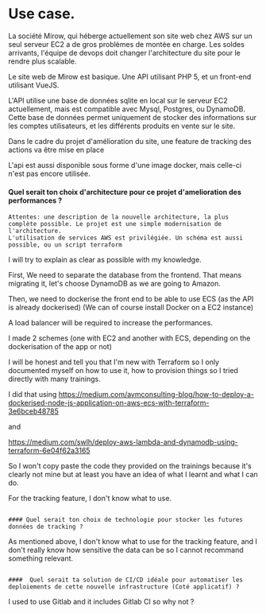 # Use case.

La société Mirow, qui héberge actuellement son site web chez AWS sur un seul serveur EC2 a de gros problèmes de montée en charge. Les soldes arrivants, l'équipe de devops doit changer l'architecture du site pour le rendre plus scalable.

Le site web de Mirow est basique. Une API utilisant PHP 5, et un front-end utilisant VueJS. 

L'API utilise une base de données sqlite en local sur le serveur EC2 actuellement, mais est compatible avec Mysql, Postgres, ou DynamoDB. Cette base de données permet uniquement de stocker des informations sur les comptes utilisateurs, et les différents produits en vente sur le site. 

Dans le cadre du projet d'amélioration du site, une feature de tracking des actions va être mise en place

L'api est aussi disponible sous forme d'une image docker, mais celle-ci n'est pas encore utilisée.


#### Quel serait ton choix d'architecture pour ce projet d'amelioration des performances ?
```
Attentes: une description de la nouvelle architecture, la plus complète possible. Le projet est une simple modernisation de l'architecture. 
L'utilisation de services AWS est privilégiée. Un schéma est aussi possible, ou un script terraform

```
I will try to explain as clear as possible with my knowledge.

First, We need to separate the database from the frontend. That means migrating it, let's choose DynamoDB as we are going to Amazon. 

Then, we need to dockerise the front end to be able to use ECS (as the API is already dockerised) (We can of course install Docker on a EC2 instance)

A load balancer will be required to increase the performances.

I made 2 schemes (one with EC2 and another with ECS, depending on the dockerisation of the app or not)

I will be honest and tell you that I'm new with Terraform so I only documented myself on how to use it, how to provision things so I tried directly with many trainings.

I did that using https://medium.com/avmconsulting-blog/how-to-deploy-a-dockerised-node-js-application-on-aws-ecs-with-terraform-3e6bceb48785

and 

https://medium.com/swlh/deploy-aws-lambda-and-dynamodb-using-terraform-6e04f62a3165

So I won't copy paste the code they provided on the trainings because it's clearly not mine but at least you have an idea of what I learnt and what I can do.

For the tracking feature, I don't know what to use.

```

#### Quel serait ton choix de technologie pour stocker les futures données de tracking ?
```
As mentioned above, I don't know what to use for the tracking feature, and I don't really know how sensitive the data can be so I cannot recommand something relevant.
```

####  Quel serait ta solution de CI/CD idéale pour automatiser les deploiements de cette nouvelle infrastructure (Coté applicatif) ?
```
I used to use Gitlab and it includes Gitlab CI so why not ?
```
